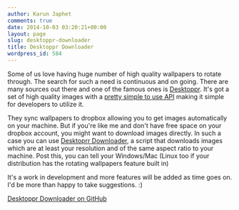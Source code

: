 ```yaml
---
author: Karun Japhet
comments: true
date: 2014-10-03 03:20:21+00:00
layout: page
slug: desktoppr-downloader
title: Desktoppr Downloader
wordpress_id: 584
---
```


Some of us love having huge number of high quality wallpapers to rotate through. The search for such a need is continuous and on going. There are many sources out there and one of the famous ones is [Desktoppr](https://www.desktoppr.co/). It's got a set of high quality images with a [pretty simple to use API](https://www.desktoppr.co/api#wallpapers) making it simple for developers to utilize it.

They sync wallpapers to dropbox allowing you to get images automatically on your machine. But if you're like me and don't have free space on your dropbox account, you might want to download images directly. In such a case you can use [Desktoprr Downloader](https://github.com/JAnderton/desktoppr-downloader), a script that downloads images which are at least your resolution and of the same aspect ratio to your machine. Post this, you can tell your Windows/Mac (Linux too if your distribution has the rotating wallpapers feature built in)

It's a work in development and more features will be added as time goes on. I'd be more than happy to take suggestions. :)

[Desktoppr Downloader on GitHub](https://github.com/JAnderton/desktoppr-downloader)
